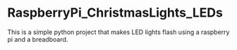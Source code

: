 # RaspberryPi_ChristmasLights_LEDs
This is a simple python project that makes LED lights flash using a raspberry pi and a breadboard.
